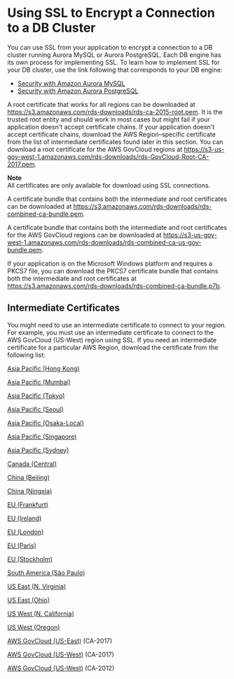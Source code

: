 # Using SSL to Encrypt a Connection to a DB Cluster<a name="UsingWithRDS.SSL"></a>

You can use SSL from your application to encrypt a connection to a DB cluster running Aurora MySQL or Aurora PostgreSQL\. Each DB engine has its own process for implementing SSL\. To learn how to implement SSL for your DB cluster, use the link following that corresponds to your DB engine: 
+ [Security with Amazon Aurora MySQL](AuroraMySQL.Security.md)
+ [Security with Amazon Aurora PostgreSQL](AuroraPostgreSQL.Security.md)

A root certificate that works for all regions can be downloaded at [ https://s3\.amazonaws\.com/rds\-downloads/rds\-ca\-2015\-root\.pem](https://s3.amazonaws.com/rds-downloads/rds-ca-2015-root.pem)\. It is the trusted root entity and should work in most cases but might fail if your application doesn't accept certificate chains\. If your application doesn't accept certificate chains, download the AWS Region–specific certificate from the list of intermediate certificates found later in this section\. You can download a root certificate for the AWS GovCloud regions at [ https://s3\-us\-gov\-west\-1\.amazonaws\.com/rds\-downloads/rds\-GovCloud\-Root\-CA\-2017\.pem](https://s3-us-gov-west-1.amazonaws.com/rds-downloads/rds-GovCloud-Root-CA-2017.pem)\.

**Note**  
All certificates are only available for download using SSL connections\.

A certificate bundle that contains both the intermediate and root certificates can be downloaded at [ https://s3\.amazonaws\.com/rds\-downloads/rds\-combined\-ca\-bundle\.pem](https://s3.amazonaws.com/rds-downloads/rds-combined-ca-bundle.pem)\. 

A certificate bundle that contains both the intermediate and root certificates for the AWS GovCloud regions can be downloaded at [ https://s3\-us\-gov\-west\-1\.amazonaws\.com/rds\-downloads/rds\-combined\-ca\-us\-gov\-bundle\.pem](https://s3-us-gov-west-1.amazonaws.com/rds-downloads/rds-combined-ca-us-gov-bundle.pem)\. 

If your application is on the Microsoft Windows platform and requires a PKCS7 file, you can download the PKCS7 certificate bundle that contains both the intermediate and root certificates at [ https://s3\.amazonaws\.com/rds\-downloads/rds\-combined\-ca\-bundle\.p7b](https://s3.amazonaws.com/rds-downloads/rds-combined-ca-bundle.p7b)\. 

## Intermediate Certificates<a name="UsingWithRDS.SSL.IntermediateCertificates"></a>

You might need to use an intermediate certificate to connect to your region\. For example, you must use an intermediate certificate to connect to the AWS GovCloud \(US\-West\) region using SSL\. If you need an intermediate certificate for a particular AWS Region, download the certificate from the following list:

[Asia Pacific \(Hong Kong\)](https://s3.amazonaws.com/rds-downloads/rds-ca-2019-ap-east-1.pem)

[Asia Pacific \(Mumbai\)](https://s3.amazonaws.com/rds-downloads/rds-ca-2015-ap-south-1.pem)

[Asia Pacific \(Tokyo\)](https://s3.amazonaws.com/rds-downloads/rds-ca-2015-ap-northeast-1.pem)

[Asia Pacific \(Seoul\)](https://s3.amazonaws.com/rds-downloads/rds-ca-2015-ap-northeast-2.pem)

[Asia Pacific \(Osaka\-Local\)](https://s3.amazonaws.com/rds-downloads/rds-ca-2015-ap-northeast-3.pem)

[Asia Pacific \(Singapore\)](https://s3.amazonaws.com/rds-downloads/rds-ca-2015-ap-southeast-1.pem)

[Asia Pacific \(Sydney\)](https://s3.amazonaws.com/rds-downloads/rds-ca-2015-ap-southeast-2.pem)

[Canada \(Central\)](https://s3.amazonaws.com/rds-downloads/rds-ca-2015-ca-central-1.pem)

[China \(Beijing\)](https://s3.cn-north-1.amazonaws.com.cn/rds-downloads/rds-cn-north-1-ca-certificate.pem)

[China \(Ningxia\)](https://s3.cn-north-1.amazonaws.com.cn/rds-downloads/rds-cn-northwest-1-ca-certificate.pem)

[EU \(Frankfurt\)](https://s3.amazonaws.com/rds-downloads/rds-ca-2015-eu-central-1.pem)

[EU \(Ireland\)](https://s3.amazonaws.com/rds-downloads/rds-ca-2015-eu-west-1.pem)

[EU \(London\)](https://s3.amazonaws.com/rds-downloads/rds-ca-2015-eu-west-2.pem)

[EU \(Paris\)](https://s3.amazonaws.com/rds-downloads/rds-ca-2015-eu-west-3.pem)

[EU \(Stockholm\)](https://s3.amazonaws.com/rds-downloads/rds-ca-2015-eu-north-1.pem)

[South America \(São Paulo\)](https://s3.amazonaws.com/rds-downloads/rds-ca-2015-sa-east-1.pem)

[US East \(N\. Virginia\)](https://s3.amazonaws.com/rds-downloads/rds-ca-2015-us-east-1.pem)

[US East \(Ohio\)](https://s3.amazonaws.com/rds-downloads/rds-ca-2015-us-east-2.pem)

[US West \(N\. California\)](https://s3.amazonaws.com/rds-downloads/rds-ca-2015-us-west-1.pem)

[US West \(Oregon\)](https://s3.amazonaws.com/rds-downloads/rds-ca-2015-us-west-2.pem)

[AWS GovCloud \(US\-East\)](https://s3-us-gov-west-1.amazonaws.com/rds-downloads/rds-ca-2017-us-gov-east-1.pem) \(CA\-2017\)

[AWS GovCloud \(US\-West\)](https://s3-us-gov-west-1.amazonaws.com/rds-downloads/rds-ca-2017-us-gov-west-1.pem) \(CA\-2017\)

[AWS GovCloud \(US\-West\)](https://s3-us-gov-west-1.amazonaws.com/rds-downloads/rds-ca-2012-us-gov-west-1.pem) \(CA\-2012\)